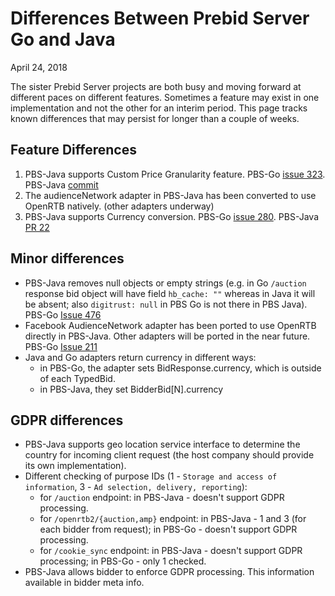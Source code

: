 # Differences Between Prebid Server Go and Java

April 24, 2018

The sister Prebid Server projects are both busy and moving forward at different paces on different features. Sometimes a feature may exist in one implementation
and not the other for an interim period. This page tracks known differences that may persist for longer than a couple of weeks.

## Feature Differences

1) PBS-Java supports Custom Price Granularity feature. PBS-Go [issue 323](https://github.com/prebid/prebid-server/issues/323). PBS-Java [commit](https://github.com/rubicon-project/prebid-server-java/commit/73b6d4c1e3899df5d3b4202cf21e46d783523e88)
1) The audienceNetwork adapter in PBS-Java has been converted to use OpenRTB natively. (other adapters underway)
1) PBS-Java supports Currency conversion. PBS-Go [issue 280](https://github.com/prebid/prebid-server/issues/280). PBS-Java [PR 22](https://github.com/rubicon-project/prebid-server-java/pull/22)

## Minor differences

- PBS-Java removes null objects or empty strings (e.g. in Go `/auction` response bid object will have field `hb_cache: ""` whereas in Java it will be absent; also `digitrust: null` in PBS Go is not there in PBS Java). PBS-Go [Issue 476](https://github.com/prebid/prebid-server/issues/476)
- Facebook AudienceNetwork adapter has been ported to use OpenRTB directly in PBS-Java. Other adapters will be ported in the near future. PBS-Go [Issue 211](https://github.com/prebid/prebid-server/issues/211)
- Java and Go adapters return currency in different ways:
  - in PBS-Go, the adapter sets BidResponse.currency, which is outside of each TypedBid.
  - in PBS-Java, they set BidderBid[N].currency

## GDPR differences
- PBS-Java supports geo location service interface to determine the country for incoming client request (the host company should provide its own implementation).
- Different checking of purpose IDs (1 - `Storage and access of information`, 3 - `Ad selection, delivery, reporting`):
  - for `/auction` endpoint: in PBS-Java - doesn't support GDPR processing.
  - for `/openrtb2/{auction,amp}` endpoint: in PBS-Java - 1 and 3 (for each bidder from request); in PBS-Go - doesn't support GDPR processing.
  - for `/cookie_sync` endpoint: in PBS-Java - doesn't support GDPR processing; in PBS-Go - only 1 checked.
- PBS-Java allows bidder to enforce GDPR processing. This information available in bidder meta info.
